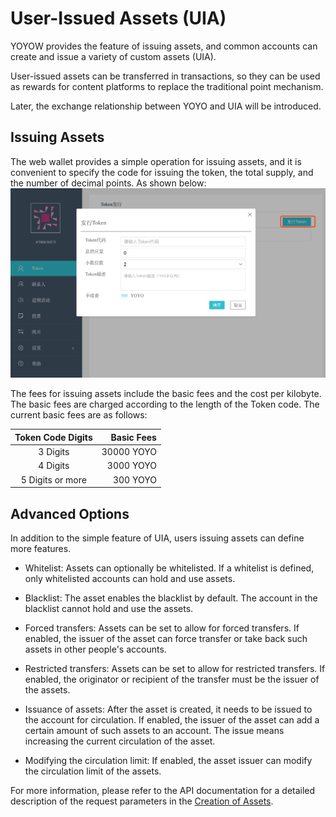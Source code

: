 # User-Issued Assets (UIA)

YOYOW provides the feature of issuing assets, and common accounts can create and issue a variety of custom assets (UIA).

User-issued assets can be transferred in transactions, so they can be used as rewards for content platforms to replace the traditional point mechanism.

Later, the exchange relationship between YOYO and UIA will be introduced.

## Issuing Assets

The web wallet provides a simple operation for issuing assets, and it is convenient to specify the code for issuing the token, the total supply, and the number of decimal points. As shown below:
![Issuing Assets](../images/asset/create_asset.png)

The fees for issuing assets include the basic fees and the cost per kilobyte. The basic fees are charged according to the length of the Token code. The current basic fees are as follows:

| Token Code Digits | Basic Fees | 
| :------: | ------: |
| 3 Digits | 30000 YOYO | 
| 4 Digits | 3000 YOYO | 
| 5 Digits or more | 300 YOYO | 

## Advanced Options
In addition to the simple feature of UIA, users issuing assets can define more features.

- Whitelist: Assets can optionally be whitelisted. If a whitelist is defined, only whitelisted accounts can hold and use assets.

- Blacklist: The asset enables the blacklist by default. The account in the blacklist cannot hold and use the assets.

- Forced transfers: Assets can be set to allow for forced transfers. If enabled, the issuer of the asset can force transfer or take back such assets in other people's accounts.

- Restricted transfers: Assets can be set to allow for restricted transfers. If enabled, the originator or recipient of the transfer must be the issuer of the assets.

- Issuance of assets: After the asset is created, it needs to be issued to the account for circulation. If enabled, the issuer of the asset can add a certain amount of such assets to an account. The issue means increasing the current circulation of the asset.

- Modifying the circulation limit: If enabled, the asset issuer can modify the circulation limit of the assets.

For more information, please refer to the API documentation for a detailed description of the request parameters in the [Creation of Assets](../api/wallet_api.html#create-asset).
